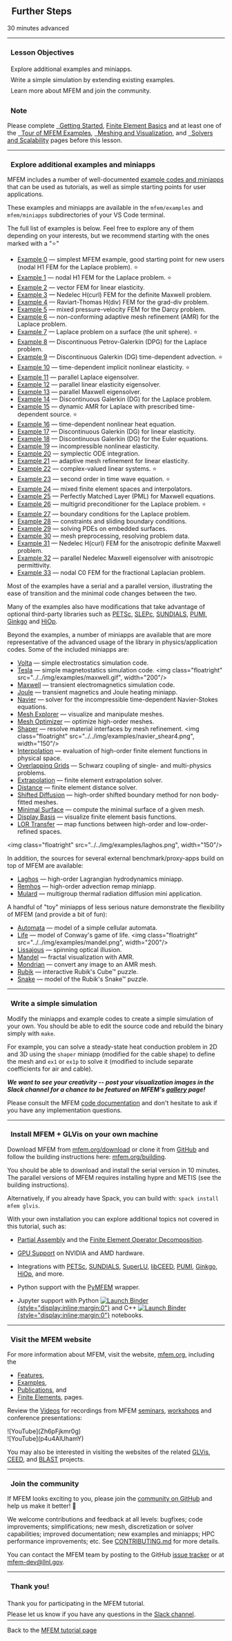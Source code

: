 ## <i class="fa fa-rocket"></i>&nbsp; Further Steps

<span class="label label-default">30 minutes</span>
<span class="label label-default">advanced</span>

---

<div class="panel panel-success">
<div class="panel-heading">
<h3 class="panel-title"><i class="fa fa-check"></i>&nbsp; Lesson Objectives</h3>
</div>
<div class="panel-body" style="line-height: 1.8;">
<i class="fa fa-square-o"></i>&nbsp; Explore additional examples and miniapps.<br>
<i class="fa fa-square-o"></i>&nbsp; Write a simple simulation by extending existing examples.<br>
<i class="fa fa-square-o"></i>&nbsp; Learn more about MFEM and join the community.
</div>
</div>

<div class="panel panel-info">
<div class="panel-heading">
<h3 class="panel-title"><i class="fa fa-info-circle"></i>&nbsp; Note</h3>
</div>
<div class="panel-body">
Please complete <a href="../start"><i class="fa fa-play-circle"></i>&nbsp; Getting Started</a>,
<a href="../fem"><i class="fa fa-book"></i> Finite Element Basics</a> and at least one of
the <a href="../examples"><i class="fa fa-gears"></i>&nbsp; Tour of MFEM Examples</a>,
<a href="../meshvis"><i class="fa fa-picture-o"></i>&nbsp; Meshing and Visualization</a>, and
<a href="../solvers"><i class="fa fa-tasks"></i>&nbsp; Solvers and Scalability</a>
pages before this lesson.
</div>
</div>

---

### <i class="fa fa-check-square-o"></i>&nbsp; Explore additional examples and miniapps
MFEM includes a number of well-documented [example codes and miniapps](https://mfem.org/examples)
that can be used as tutorials, as well as simple starting points for user applications.

These examples and miniapps are available in the `mfem/examples` and `mfem/miniapps`
subdirectories of your VS Code terminal.

The full list of examples is below. Feel free to explore any of them depending
on your interests, but we recommend starting with the ones marked with a "⭐"

- [Example 0](https://docs.mfem.org/html/ex0_8cpp_source.html) &mdash; simplest MFEM example, good starting point for new users (nodal H1 FEM for the Laplace problem). ⭐
- [Example 1](https://docs.mfem.org/html/examples_2ex1_8cpp_source.html) &mdash; nodal H1 FEM for the Laplace problem. ⭐
- [Example 2](https://docs.mfem.org/html/ex2_8cpp_source.html) &mdash; vector FEM for linear elasticity.
- [Example 3](https://docs.mfem.org/html/ex3_8cpp_source.html) &mdash; Nedelec H(curl) FEM for the definite Maxwell problem.
- [Example 4](https://docs.mfem.org/html/ex4_8cpp_source.html) &mdash; Raviart-Thomas H(div) FEM for the grad-div problem.
- [Example 5](https://docs.mfem.org/html/ex5_8cpp_source.html) &mdash; mixed pressure-velocity FEM for the Darcy problem.
- [Example 6](https://docs.mfem.org/html/ex6_8cpp_source.html) &mdash; non-conforming adaptive mesh refinement (AMR) for the Laplace problem.
- [Example 7](https://docs.mfem.org/html/ex7_8cpp_source.html) &mdash; Laplace problem on a surface (the unit sphere). ⭐
- [Example 8](https://docs.mfem.org/html/ex8_8cpp_source.html) &mdash; Discontinuous Petrov-Galerkin (DPG) for the Laplace problem.
- [Example 9](https://docs.mfem.org/html/ex9_8cpp_source.html) &mdash; Discontinuous Galerkin (DG) time-dependent advection. ⭐
- [Example 10](https://docs.mfem.org/html/ex10_8cpp_source.html) &mdash; time-dependent implicit nonlinear elasticity. ⭐
- [Example 11](https://docs.mfem.org/html/examples_2ex11p_8cpp_source.html) &mdash; parallel Laplace eigensolver.
- [Example 12](https://docs.mfem.org/html/ex12p_8cpp_source.html) &mdash; parallel linear elasticity eigensolver.
- [Example 13](https://docs.mfem.org/html/ex13p_8cpp_source.html) &mdash; parallel Maxwell eigensolver.
- [Example 14](https://docs.mfem.org/html/ex14_8cpp_source.html) &mdash; Discontinuous Galerkin (DG) for the Laplace problem.
- [Example 15](https://docs.mfem.org/html/ex15_8cpp_source.html) &mdash; dynamic AMR for Laplace with prescribed time-dependent source. ⭐
- [Example 16](https://docs.mfem.org/html/ex16_8cpp_source.html) &mdash; time-dependent nonlinear heat equation.
- [Example 17](https://docs.mfem.org/html/ex17_8cpp_source.html) &mdash; Discontinuous Galerkin (DG) for linear elasticity.
- [Example 18](https://docs.mfem.org/html/ex18_8cpp_source.html) &mdash; Discontinuous Galerkin (DG) for the Euler equations.
- [Example 19](https://docs.mfem.org/html/ex19_8cpp_source.html) &mdash; incompressible nonlinear elasticity.
- [Example 20](https://docs.mfem.org/html/ex20_8cpp_source.html) &mdash; symplectic ODE integration.
- [Example 21](https://docs.mfem.org/html/ex21_8cpp_source.html) &mdash; adaptive mesh refinement for linear elasticity.
- [Example 22](https://docs.mfem.org/html/ex22_8cpp_source.html) &mdash; complex-valued linear systems. ⭐
- [Example 23](https://docs.mfem.org/html/ex23_8cpp_source.html) &mdash; second order in time wave equation. ⭐
- [Example 24](https://docs.mfem.org/html/ex24_8cpp_source.html) &mdash; mixed finite element spaces and interpolators.
- [Example 25](https://docs.mfem.org/html/ex25_8cpp_source.html) &mdash; Perfectly Matched Layer (PML) for Maxwell equations.
- [Example 26](https://docs.mfem.org/html/ex26_8cpp_source.html) &mdash; multigrid preconditioner for the Laplace problem. ⭐
- [Example 27](https://docs.mfem.org/html/ex27_8cpp_source.html) &mdash; boundary conditions for the Laplace problem.
- [Example 28](https://docs.mfem.org/html/ex28_8cpp_source.html) &mdash; constraints and sliding boundary conditions.
- [Example 29](https://docs.mfem.org/html/ex29_8cpp_source.html) &mdash; solving PDEs on embedded surfaces.
- [Example 30](https://docs.mfem.org/html/ex30_8cpp_source.html) &mdash; mesh preprocessing, resolving problem data.
- [Example 31](https://docs.mfem.org/html/ex31_8cpp_source.html) &mdash; Nedelec H(curl) FEM for the anisotropic definite Maxwell problem.
- [Example 32](https://docs.mfem.org/html/ex32_8cpp_source.html) &mdash; parallel Nedelec Maxwell eigensolver with anisotropic permittivity.
- [Example 33](https://docs.mfem.org/html/ex33_8cpp_source.html) &mdash; nodal C0 FEM for the fractional Laplacian problem.

Most of the examples have a serial and a parallel version, illustrating the ease of transition and the minimal code changes between the two.

Many of the examples also have modifications that take advantage of optional third-party libraries such as [PETSc](https://docs.mfem.org/html/petsc_8hpp.html), [SLEPc](https://docs.mfem.org/html/slepc_8hpp.html), [SUNDIALS](https://docs.mfem.org/html/sundials_8hpp.html), [PUMI](https://docs.mfem.org/html/pumi_8hpp.html), [Ginkgo](https://docs.mfem.org/html/ginkgo_8hpp.html) and [HiOp](https://docs.mfem.org/html/hiop_8hpp.html).

Beyond the examples, a number of miniapps are available that are more representative of the advanced usage of the library in physics/application codes. Some of the included miniapps are:

- [Volta](https://docs.mfem.org/html/volta_8cpp_source.html) &mdash; simple electrostatics simulation code.
- [Tesla](https://docs.mfem.org/html/tesla_8cpp_source.html) &mdash; simple magnetostatics simulation code.
<img class="floatright" src="../../img/examples/maxwell.gif", width="200"/>
- [Maxwell](https://docs.mfem.org/html/maxwell_8cpp_source.html) &mdash; transient electromagnetics simulation code.
- [Joule](https://docs.mfem.org/html/joule_8cpp_source.html) &mdash; transient magnetics and Joule heating miniapp.
- [Navier](https://docs.mfem.org/html/classmfem_1_1navier_1_1NavierSolver.html#details) &mdash; solver for the incompressible time-dependent Navier-Stokes equations.
- [Mesh Explorer](https://docs.mfem.org/html/mesh-explorer_8cpp_source.html) &mdash; visualize and manipulate meshes.
- [Mesh Optimizer](https://docs.mfem.org/html/mesh-optimizer_8cpp_source.html) &mdash; optimize high-order meshes.
- [Shaper](https://docs.mfem.org/html/shaper_8cpp_source.html) &mdash; resolve material interfaces by mesh refinement.
<img class="floatright" src="../../img/examples/navier_shear4.png", width="150"/>
- [Interpolation](https://docs.mfem.org/html/findpts_8cpp_source.html) &mdash; evaluation of high-order finite element functions in physical space.
- [Overlapping Grids](https://github.com/mfem/mfem/blob/master/miniapps/gslib/schwarz_ex1.cpp) &mdash; Schwarz coupling of single- and multi-physics problems.
- [Extrapolation](https://docs.mfem.org/html/extrapolate_8cpp_source.html) &mdash; finite element extrapolation solver.
- [Distance](https://docs.mfem.org/html/distance_8cpp_source.html) &mdash; finite element distance solver.
- [Shifted Diffusion](https://docs.mfem.org/html/shifted_8cpp_source.html) &mdash; high-order shifted boundary method for non body-fitted meshes.
- [Minimal Surface](https://docs.mfem.org/html/minimal-surface_8cpp_source.html) &mdash; compute the minimal surface of a given mesh.
- [Display Basis](https://docs.mfem.org/html/display-basis_8cpp_source.html) &mdash; visualize finite element basis functions.
- [LOR Transfer](https://docs.mfem.org/html/lor-transfer_8cpp_source.html) &mdash; map functions between high-order and low-order-refined spaces.

<img class="floatright" src="../../img/examples/laghos.png", width="150"/>

In addition, the sources for several external benchmark/proxy-apps build on top of MFEM are available:

- [Laghos](https://github.com/CEED/Laghos) &mdash; high-order Lagrangian hydrodynamics miniapp.
- [Remhos](https://github.com/CEED/Remhos) &mdash; high-order advection remap miniapp.
- [Mulard](https://computing.llnl.gov/projects/co-design/mulard) &mdash; multigroup thermal radiation diffusion mini application.

A handful of "toy" miniapps of less serious nature demonstrate the flexibility of MFEM (and provide a bit of fun):

- [Automata](https://docs.mfem.org/html/automata_8cpp_source.html) &mdash; model of a simple cellular automata.
- [Life](https://docs.mfem.org/html/life_8cpp_source.html) &mdash; model of Conway's game of life.
<img class="floatright" src="../../img/examples/mandel.png", width="200"/>
- [Lissajous](https://docs.mfem.org/html/lissajous_8cpp_source.html) &mdash; spinning optical illusion.
- [Mandel](https://docs.mfem.org/html/mandel_8cpp_source.html) &mdash; fractal visualization with AMR.
- [Mondrian](https://docs.mfem.org/html/mondrian_8cpp_source.html) &mdash; convert any image to an AMR mesh.
- [Rubik](https://docs.mfem.org/html/rubik_8cpp_source.html) &mdash; interactive Rubik's Cube&trade; puzzle.
- [Snake](https://docs.mfem.org/html/snake_8cpp_source.html) &mdash; model of the Rubik's Snake&trade; puzzle.

---

### <i class="fa fa-check-square-o"></i>&nbsp; Write a simple simulation
Modify the miniapps and example codes to create a simple simulation of your
own. You should be able to edit the source code and rebuild the binary simply
with `make`.

For example, you can solve a steady-state heat conduction problem in 2D and 3D
using the `shaper` miniapp (modified for the cable shape) to define the mesh and
`ex1` or `ex1p` to solve it (modified to include separate coefficients for air
and cable).

***We want to see your creativity -- post your visualization images in the Slack
channel for a chance to be featured on MFEM's [gallery](http://mfem.org/gallery/) page!***

Please consult the MFEM [code documentation](https://mfem.org/dox/) and
don't hesitate to ask if you have any implementation questions.

---

### <i class="fa fa-check-square-o"></i>&nbsp; Install MFEM + GLVis on your own machine

Download MFEM from [mfem.org/download](https://mfem.org/download) or clone it
from [GitHub](https://github.com/mfem/mfem/) and follow the building
instructions here: [mfem.org/building](https://mfem.org/building).

You should be able to download and install the serial version in 10 minutes.
The parallel versions of MFEM requires installing hypre and METIS (see the building instructions).

Alternatively, if you already have Spack, you can build with: `spack install mfem glvis`.

With your own installation you can explore additional topics not covered in this
tutorial, such as:

- [Partial Assembly](../../howto/assembly_levels/) and the [Finite Element Operator Decomposition](../../performance#finite-element-operator-decomposition).

- [GPU Support](../../gpu-support/) on NVIDIA and AMD hardware.

- Integrations with [PETSc](https://docs.mfem.org/html/petsc_8hpp.html), [SUNDIALS](https://docs.mfem.org/html/sundials_8hpp.html), [SuperLU](https://docs.mfem.org/html/superlu_8hpp.html), [libCEED](https://github.com/CEED/libCEED), [PUMI](https://docs.mfem.org/html/pumi_8hpp.html), [Ginkgo](https://docs.mfem.org/html/ginkgo_8hpp.html), [HiOp](https://docs.mfem.org/html/hiop_8hpp.html), and more.

- Python support with the [PyMFEM](https://github.com/mfem/PyMFEM) wrapper.

- Jupyter support with Python [![Launch Binder](https://mybinder.org/badge_logo.svg){style="display:inline;margin:0"}](https://mybinder.org/v2/gh/GLVis/pyglvis/HEAD?filepath=examples%2Fex1.ipynb "PythonJupyter notebok") and C++ [![Launch Binder](https://mybinder.org/badge_logo.svg){style="display:inline;margin:0"}](https://mybinder.org/v2/gh/mfem/mfem/master?filepath=examples%2Fjupyter%2Fex.ipynb "C++ Jupyter notebok") notebooks.

---

### <i class="fa fa-check-square-o"></i>&nbsp; Visit the MFEM website

For more information about MFEM, visit the website, [mfem.org](https://mfem.org), including the

- [Features](https://mfem.org/features),
- [Examples](https://mfem.org/examples/),
- [Publications](https://mfem.org/publications/), and
- [Finite Elements](https://mfem.org/fem/), pages.

Review the [Videos](https://mfem.org/videos) for recordings from MFEM [seminars](https://mfem.org/seminar/), [workshops](https://mfem.org/workshop/) and conference presentations:

<div class="col-md-6"  markdown="1">
![YouTube](Zh6pFjkmr0g)
</div><div class="col-md-6"  markdown="1">
![YouTube](p4u4AlUhamY)
</div>

You may also be interested in visiting the websites of the related [GLVis](https://glvis.org),
[CEED](https://ceed.exascaleproject.org), and [BLAST](https://computing.llnl.gov/projects/blast) projects.

---

### <i class="fa fa-check-square-o"></i>&nbsp; Join the community

If MFEM looks exciting to you, please join the [community on GitHub](https://github.com/mfem/mfem/)
and help us make it better! 🚀

We welcome contributions and feedback at all levels: bugfixes; code improvements;
simplifications; new mesh, discretization or solver capabilities; improved documentation;
new examples and miniapps; HPC performance improvements; etc.
See [CONTRIBUTING.md](https://github.com/mfem/mfem/blob/master/CONTRIBUTING.md) for more details.

You can contact the MFEM team by posting to the GitHub [issue tracker](https://github.com/mfem/mfem)
or at [mfem-dev@llnl.gov](mailto:mfem-dev@llnl.gov).

---

<div class="panel panel-success">
<div class="panel-heading">
<h3 class="panel-title"><i class="fa fa-thumbs-up"></i>&nbsp; Thank you!</h3>
</div>
<div class="panel-body" style="line-height: 1.8; margin-bottom: -10pt;">
Thank you for participating in the MFEM tutorial.<br>
Please let us know if you have any questions in the <a href="https://radiuss-llnl.slack.com/archives/C03T2DQCSC8">Slack channel</a>.
</div>
</div>

---

Back to the [MFEM tutorial page](index.md)

<script type="text/x-mathjax-config">MathJax.Hub.Config({TeX: {equationNumbers: {autoNumber: "all"}}, tex2jax: {inlineMath: [['$','$']]}});</script>
<script type="text/javascript" src="https://cdnjs.cloudflare.com/ajax/libs/mathjax/2.7.2/MathJax.js?config=TeX-AMS_HTML"></script>
